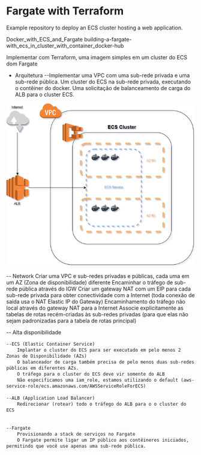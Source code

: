 # Fargate with Terraform

Example repository to deploy an ECS cluster hosting a web application.

Docker_with_ECS_and_Fargate
building-a-fargate-with_ecs_in_cluster_with_container_docker-hub


Implementar com Terraform, uma imagem simples em um cluster do ECS dom Fargate

- Arquitetura
--Implementar uma VPC com uma sub-rede privada e uma sub-rede pública. Um cluster do ECS na sub-rede privada, executando o contêiner do docker. Uma solicitação de balanceamento de carga do ALB para o cluster ECS.

![diagram](diagram_Arquitetura.png)

-- Network
        Criar uma VPC e sub-redes privadas e públicas, cada uma em um AZ (Zona de disponibilidade) diferente
        Encaminhar o tráfego de sub-rede pública através do IGW
        Criar um gateway NAT com um EIP para cada sub-rede privada para obter conectividade com a Internet (toda conexão de saída usa o NAT Elastic IP do Gateway)
        Encaminhamento do tráfego não local através do gateway NAT para a Internet
        Associe explicitamente as tabelas de rotas recém-criadas às sub-redes privadas (para que elas não sejam padronizadas para a tabela de rotas principal)


-- Alta disponibilidade 

    --ECS (Elastic Container Service)
        Implantar o cluster do ECS para ser executado em pelo menos 2 Zonas de Disponibilidade (AZs)
        O balanceador de carga também precisa de pelo menos duas sub-redes públicas em diferentes AZs.
        O tráfego para o cluster do ECS deve vir somente do ALB
        Não especificamos uma iam_role, estamos utilizando o default (aws-service-role/ecs.amazonaws.com/AWSServiceRoleForECS)

    --ALB (Application Load Balancer)
        Redirecionar (rotear) todo o tráfego do ALB para o o cluster do ECS


    --Fargate
        Provisionando a stack de serviços no Fargate
        O Fargate permite ligar um IP público aos contêineres iniciados, permitindo que você use apenas uma sub-rede pública.
